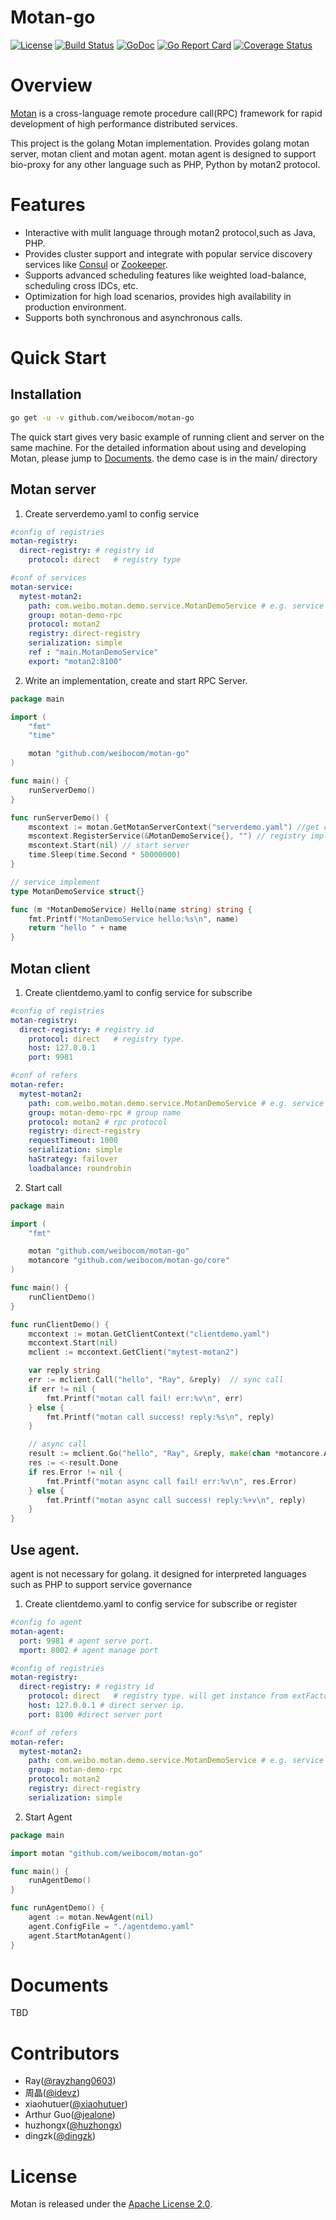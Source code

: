 # Motan-go
[![License](https://img.shields.io/badge/License-Apache%202.0-blue.svg)](https://github.com/weibocom/motan/blob/master/LICENSE)
[![Build Status](https://img.shields.io/travis/weibocom/motan-go/master.svg?label=Build)](https://travis-ci.org/weibocom/motan-go)
[![GoDoc](https://godoc.org/github.com/weibocom/motan-go?status.svg&style=flat)](https://godoc.org/github.com/weibocom/motan-go)
[![Go Report Card](https://goreportcard.com/badge/github.com/weibocom/motan-go)](https://goreportcard.com/report/github.com/weibocom/motan-go)
[![Coverage Status](https://coveralls.io/repos/github/weibocom/motan-go/badge.svg?branch=master)](https://coveralls.io/github/weibocom/motan-go?branch=master)

# Overview
[Motan][motan] is a cross-language remote procedure call(RPC) framework for rapid development of high performance distributed services.

This project is the golang Motan implementation. Provides golang motan server, motan client and motan agent. 
motan agent is designed to support bio-proxy for any other language such as PHP, Python by motan2 protocol.

# Features
- Interactive with mulit language through motan2 protocol,such as Java, PHP.
- Provides cluster support and integrate with popular service discovery services like [Consul][consul] or [Zookeeper][zookeeper]. 
- Supports advanced scheduling features like weighted load-balance, scheduling cross IDCs, etc.
- Optimization for high load scenarios, provides high availability in production environment.
- Supports both synchronous and asynchronous calls.

# Quick Start

## Installation

```sh
go get -u -v github.com/weibocom/motan-go
```

The quick start gives very basic example of running client and server on the same machine. For the detailed information about using and developing Motan, please jump to [Documents](#documents).
the demo case is in the main/ directory

## Motan server

1. Create serverdemo.yaml to config service

```yaml
#config of registries
motan-registry:
  direct-registry: # registry id 
    protocol: direct   # registry type

#conf of services
motan-service:
  mytest-motan2:
    path: com.weibo.motan.demo.service.MotanDemoService # e.g. service name for register
    group: motan-demo-rpc
    protocol: motan2
    registry: direct-registry
    serialization: simple
    ref : "main.MotanDemoService"
    export: "motan2:8100"
```

2. Write an implementation, create and start RPC Server.

```go
package main

import (
	"fmt"
	"time"

	motan "github.com/weibocom/motan-go"
)

func main() {
	runServerDemo()
}

func runServerDemo() {
	mscontext := motan.GetMotanServerContext("serverdemo.yaml") //get config by filename
	mscontext.RegisterService(&MotanDemoService{}, "") // registry implement
	mscontext.Start(nil) // start server
	time.Sleep(time.Second * 50000000)
}

// service implement
type MotanDemoService struct{}

func (m *MotanDemoService) Hello(name string) string {
	fmt.Printf("MotanDemoService hello:%s\n", name)
	return "hello " + name
}
```

## Motan client

1. Create clientdemo.yaml to config service for subscribe

```yaml
#config of registries
motan-registry:
  direct-registry: # registry id 
    protocol: direct   # registry type. 
    host: 127.0.0.1 
    port: 9981 

#conf of refers
motan-refer:
  mytest-motan2:
    path: com.weibo.motan.demo.service.MotanDemoService # e.g. service name for subscribe
    group: motan-demo-rpc # group name
    protocol: motan2 # rpc protocol
    registry: direct-registry
    requestTimeout: 1000
    serialization: simple
    haStrategy: failover
    loadbalance: roundrobin
```

2. Start call

```go
package main

import (
	"fmt"

	motan "github.com/weibocom/motan-go"
	motancore "github.com/weibocom/motan-go/core"
)

func main() {
	runClientDemo()
}

func runClientDemo() {
	mccontext := motan.GetClientContext("clientdemo.yaml")
	mccontext.Start(nil)
	mclient := mccontext.GetClient("mytest-motan2")

	var reply string
	err := mclient.Call("hello", "Ray", &reply)  // sync call
	if err != nil {
		fmt.Printf("motan call fail! err:%v\n", err)
	} else {
		fmt.Printf("motan call success! reply:%s\n", reply)
	}

	// async call
	result := mclient.Go("hello", "Ray", &reply, make(chan *motancore.AsyncResult, 1))
	res := <-result.Done
	if res.Error != nil {
		fmt.Printf("motan async call fail! err:%v\n", res.Error)
	} else {
		fmt.Printf("motan async call success! reply:%+v\n", reply)
	}
}

```

## Use agent. 

agent is not necessary for golang. it designed for interpreted languages such as PHP to support service governance

1. Create clientdemo.yaml to config service for subscribe or register

```yaml
#config fo agent
motan-agent:
  port: 9981 # agent serve port. 
  mport: 8002 # agent manage port 

#config of registries
motan-registry:
  direct-registry: # registry id 
    protocol: direct   # registry type. will get instance from extFactory.
    host: 127.0.0.1 # direct server ip.
    port: 8100 #direct server port

#conf of refers
motan-refer:
  mytest-motan2:
    path: com.weibo.motan.demo.service.MotanDemoService # e.g. service name for subscribe
    group: motan-demo-rpc
    protocol: motan2
    registry: direct-registry
    serialization: simple
```

2. Start Agent

```go
package main

import motan "github.com/weibocom/motan-go"

func main() {
	runAgentDemo()
}

func runAgentDemo() {
	agent := motan.NewAgent(nil)
	agent.ConfigFile = "./agentdemo.yaml"
	agent.StartMotanAgent()
}
```

# Documents

TBD

# Contributors

* Ray([@rayzhang0603](https://github.com/rayzhang0603))
* 周晶([@idevz](https://github.com/idevz))
* xiaohutuer([@xiaohutuer](https://github.com/xiaohutuer))
* Arthur Guo([@jealone](https://github.com/jealone))
* huzhongx([@huzhongx](https://github.com/huzhongx))
* dingzk([@dingzk](https://github.com/dingzk))

# License

Motan is released under the [Apache License 2.0](http://www.apache.org/licenses/LICENSE-2.0).

[motan]:https://github.com/weibocom/motan
[consul]:http://www.consul.io
[zookeeper]:http://zookeeper.apache.org